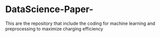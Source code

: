 # DataScience-Paper-
This are the repository that include the coding for machine learning and preprocessing to maximize charging efficiency

